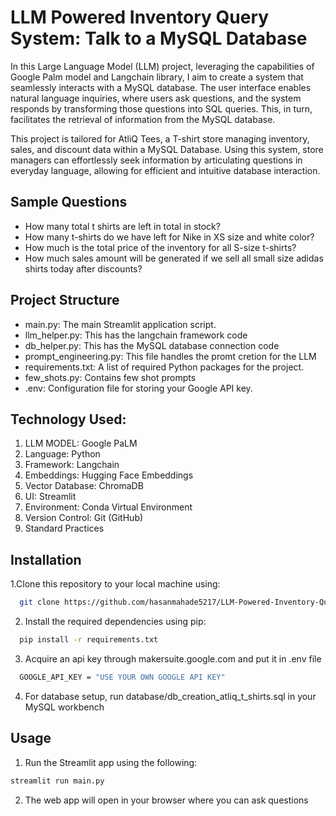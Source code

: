 # LLM Powered Inventory Query System: Talk to a MySQL Database


In this Large Language Model (LLM) project, leveraging the capabilities of Google Palm model and Langchain library, I  aim to create a system that seamlessly interacts with a MySQL database. The user interface enables natural language inquiries, where users ask questions, and the system responds by transforming those questions into SQL queries. This, in turn, facilitates the retrieval of information from the MySQL database. 

This project is tailored for AtliQ Tees, a T-shirt store managing inventory, sales, and discount data within a MySQL Database. Using this system, store managers can effortlessly seek information by articulating questions in everyday language, allowing for efficient and intuitive database interaction.


## Sample Questions
  - How many total t shirts are left in total in stock?
  - How many t-shirts do we have left for Nike in XS size and white color?
  - How much is the total price of the inventory for all S-size t-shirts?
  - How much sales amount will be generated if we sell all small size adidas shirts today after discounts?

## Project Structure

- main.py: The main Streamlit application script.
- llm_helper.py: This has the langchain framework code
- db_helper.py: This has the MySQL database connection code
- prompt_engineering.py: This file handles the promt cretion for the LLM
- requirements.txt: A list of required Python packages for the project.
- few_shots.py: Contains few shot prompts
- .env: Configuration file for storing your Google API key.


## Technology Used:
1. LLM MODEL: Google PaLM
2. Language: Python
3. Framework: Langchain 
4. Embeddings: Hugging Face Embeddings
5. Vector Database: ChromaDB
6. UI: Streamlit 
7. Environment: Conda Virtual Environment
8. Version Control: Git (GitHub)
9. Standard Practices


## Installation

1.Clone this repository to your local machine using:

```bash
  git clone https://github.com/hasanmahade5217/LLM-Powered-Inventory-Query-System.git
```
2. Install the required dependencies using pip:

```bash
  pip install -r requirements.txt
```
3. Acquire an api key through makersuite.google.com and put it in .env file

```bash
  GOOGLE_API_KEY = "USE YOUR OWN GOOGLE API KEY"
```
4. For database setup, run database/db_creation_atliq_t_shirts.sql in your MySQL workbench

## Usage

1. Run the Streamlit app using the following:

```bash
streamlit run main.py
```

2. The web app will open in your browser where you can ask questions